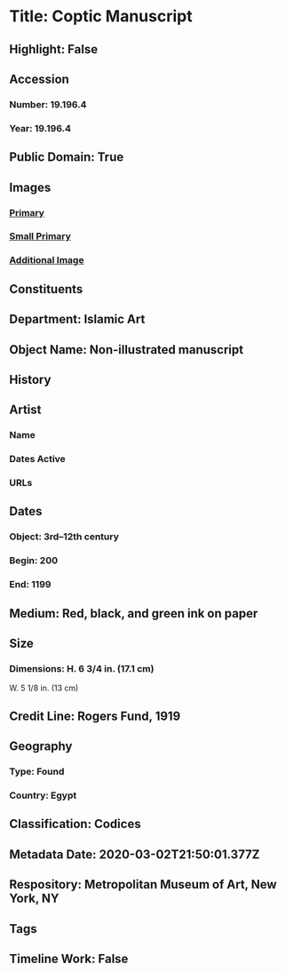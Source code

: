 # Title: Coptic Manuscript
## Highlight: False
## Accession
### Number: 19.196.4
### Year: 19.196.4
## Public Domain: True
## Images
### [Primary](https://images.metmuseum.org/CRDImages/is/original/sf19-196-4b.jpg)
### [Small Primary](https://images.metmuseum.org/CRDImages/is/web-large/sf19-196-4b.jpg)
### [Additional Image](https://images.metmuseum.org/CRDImages/is/original/sf19-196-4a.jpg)
## Constituents
## Department: Islamic Art
## Object Name: Non-illustrated manuscript
## History
## Artist
### Name
### Dates Active
### URLs
## Dates
### Object: 3rd–12th century
### Begin: 200
### End: 1199
## Medium: Red, black, and green ink on paper
## Size
### Dimensions: H. 6 3/4 in. (17.1 cm)
W. 5 1/8 in. (13 cm)
## Credit Line: Rogers Fund, 1919
## Geography
### Type: Found
### Country: Egypt
## Classification: Codices
## Metadata Date: 2020-03-02T21:50:01.377Z
## Respository: Metropolitan Museum of Art, New York, NY
## Tags
## Timeline Work: False